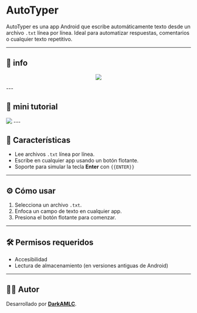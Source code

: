 # AutoTyper

AutoTyper es una app Android que escribe automáticamente texto desde un archivo `.txt` línea por línea. Ideal para automatizar respuestas, comentarios o cualquier texto repetitivo.

---

## 📱 info

<p align=center><img src="https://dl.dropboxusercontent.com/scl/fi/uwxn4hkw2eaxgj1f6utnq/img1.png?rlkey=693ld2k51pij73clucyu1q3bz&st=7r46u1vl&dl=0"/></p>
---

## 🎥 mini tutorial
  <img src="https://dl.dropboxusercontent.com/scl/fi/eiaij0fx2o49jnrjd5vgd/Tutorial.gif?rlkey=py84ct78bddq5t5mtyp07bume&st=3pch6jqg&dl=0"/>
---

## 🚀 Características

- Lee archivos `.txt` línea por línea.
- Escribe en cualquier app usando un botón flotante.
- Soporte para simular la tecla **Enter** con `{{ENTER}}`

---

## ⚙️ Cómo usar

1. Selecciona un archivo `.txt`.
2. Enfoca un campo de texto en cualquier app.
3. Presiona el botón flotante para comenzar.

---

## 🛠️ Permisos requeridos

- Accesibilidad
- Lectura de almacenamiento (en versiones antiguas de Android)

---

## 👨‍💻 Autor

Desarrollado por [**DarkAMLC**](https://github.com/DarkAMLC).
